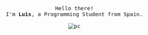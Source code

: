 <html>
    <p align="center"">
        <samp>
                <br>
                Hello there! 
                <br>
                I'm <b>Luis</b>, a Programming Student from Spain.
                <br>
                <br>
                <img src="https://github.com/565059/565059/assets/118855900/3233e538-50de-4839-b2bb-e0f35e39b722" alt="pc">
        <samp>
    </p>
</html>
